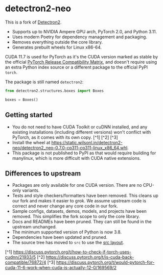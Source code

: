 # detectron2-neo

This is a fork of [Detectron2](https://github.com/facebookresearch/detectron2).

- Supports up to NVIDIA Ampere GPU arch, PyTorch 2.0, and Python 3.11.
- Uses modern Poetry for dependency management and packaging.
- Removes everything outside the core library.
- Generates prebuilt wheels for Linux x86-64.

CUDA 11.7 is used for PyTorch as it's the CUDA version marked as stable by the official [PyTorch Release Compatibility Matrix](https://pytorch.org/blog/deprecation-cuda-python-support/), and doesn't require using an extra Python index source or a different package to the official PyPI `torch`.

The package is still named `detectron2`:

```python
from detectron2.structures.boxes import Boxes

boxes = Boxes()
```

## Getting started

- You do not need to have CUDA Toolkit or cuDNN installed, and any existing installations (including different versions) won't conflict with PyTorch, as it comes with its own copy. [^1] [^2] [^3]
- Install the wheel at https://static.wilsonl.in/detectron2-neo/detectron2_neo-0.7.0-cp311-cp311-linux_x86_64.whl.
- This package is not published to PyPI as that would require building for manylinux, which is more difficult with CUDA native extensions.

## Differences to upstream

- Packages are only available for one CUDA version. There are no CPU-only variants.
- Tests and style checkers/formatters have been removed. This cleans up our fork and makes it easier to grok. We assume upstream code is correct and never change any core code in our fork.
- Sample configs, datasets, demos, models, and projects have been removed. This simplifies the fork scope to only the core library.
- Docs and READMEs have been pruned. They can still be found in the upstream unchanged.
- The minimum supported version of Python is now 3.8.
- Dependencies have been updated and pruned.
- The source tree has moved to `src` to use the [src layout](https://packaging.python.org/en/latest/discussions/src-layout-vs-flat-layout/).

[^1] https://discuss.pytorch.org/t/how-to-check-if-torch-uses-cudnn/21933/5
[^2] https://discuss.pytorch.org/t/is-cuda-back-compatible/76872/4
[^3] https://discuss.pytorch.org/t/would-pytorch-for-cuda-11-6-work-when-cuda-is-actually-12-0/169569/2
